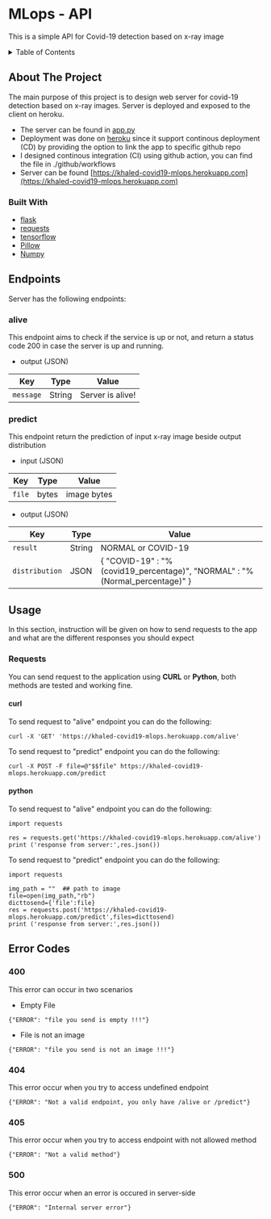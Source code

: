 # MLops - API

This is a simple API for Covid-19 detection based on x-ray image



<!-- TABLE OF CONTENTS -->
<details>
  <summary>Table of Contents</summary>
  <ol>
    <li>
      <a href="#about-the-project">About The Project</a>
      <ul>
        <li><a href="#built-with">Built With</a></li>
      </ul>
    </li>
    <li><a href="#endpoints">Endpoints</a></li>
      <ul>
        <li><a href="#alive">alive</a></li>
        <li><a href="#predict">predict</a></li>
      </ul> 
    <li><a href="#usage">Usage</a></li>
      <ul>
        <li><a href="#requests">requests</a></li>
          <ul>
            <li><a href="#curl">curl</a></li>
            <li><a href="#python">python</a></li>
          </ul> 
      </ul>
    <li><a href="#error-codes">Error Codes</a></li>
  </ol>
</details>


<!-- ABOUT THE PROJECT -->
## About The Project
The main purpose of this project is to design web server for covid-19 detection based on x-ray images. Server is deployed and exposed to the client on heroku.

* The server can be found in [app.py](app.py)
* Deployment was done on [heroku](https://www.heroku.com/) since it support continous deployment (CD) by providing the option to link the app to specific github repo
* I designed continous integration (CI) using github action, you can find the file in ./github/workflows
* Server can be found [https://khaled-covid19-mlops.herokuapp.com](https://khaled-covid19-mlops.herokuapp.com)

### Built With

* [flask](https://flask.palletsprojects.com/)
* [requests](https://requests.readthedocs.io/)
* [tensorflow](https://www.tensorflow.org/)
* [Pillow](https://pillow.readthedocs.io/)
* [Numpy](https://numpy.org/)

<!-- endpoints -->
## Endpoints
Server has the following endpoints:

### alive
This endpoint aims to check if the service is up or not, and return a status code 200 in case the server is up and running.

* output (JSON)

|  Key       |     Type      |       Value   |
| -----------| ------------- | ------------- |
| `message`  |  String | Server is alive! |


### predict
This endpoint return the prediction of input x-ray image beside output distribution

* input (JSON)

|  Key             |     Type      |       Value   |
| -----------      | ------------- | ------------- |
| `file`           |  bytes        | image bytes |

* output (JSON)

|  Key             |     Type      |       Value   |
| -----------      | ------------- | ------------- |
| `result`         |  String       | NORMAL or COVID-19 |
| `distribution`   |  JSON         | { "COVID-19" : "%(covid19_percentage)",  "NORMAL" : "%(Normal_percentage)" }|




<!-- usage -->
## Usage
In this section, instruction will be given on how to send requests to the app and what are the different responses you should expect

### Requests
You can send request to the application using **CURL** or **Python**, both methods are tested and working fine.

#### curl
To send request to "alive" endpoint you can do the following:
```
curl -X 'GET' 'https://khaled-covid19-mlops.herokuapp.com/alive'
```

To send request to "predict" endpoint you can do the following:
```
curl -X POST -F file=@"$$file" https://khaled-covid19-mlops.herokuapp.com/predict
```

#### python
To send request to "alive" endpoint you can do the following:
```
import requests

res = requests.get('https://khaled-covid19-mlops.herokuapp.com/alive')
print ('response from server:',res.json())
```

To send request to "predict" endpoint you can do the following:
```
import requests

img_path = ""  ## path to image
file=open(img_path,"rb")
dicttosend={'file':file}
res = requests.post('https://khaled-covid19-mlops.herokuapp.com/predict',files=dicttosend)
print ('response from server:',res.json())
```

## Error Codes

### 400
This error can occur in two scenarios 

* Empty File
```
{"ERROR": "file you send is empty !!!"}
```

* File is not an image
```
{"ERROR": "file you send is not an image !!!"}
```

### 404
This error occur when you try to access undefined endpoint
```
{"ERROR": "Not a valid endpoint, you only have /alive or /predict"}
```

### 405
This error occur when you try to access endpoint with not allowed method
```
{"ERROR": "Not a valid method"}
```

### 500
This error occur when an error is occured in server-side
```
{"ERROR": "Internal server error"}
```
